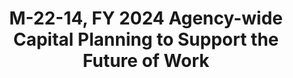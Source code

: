---
title: "M-22-14, FY 2024 Agency-wide Capital Planning to Support the Future of Work"
description: "Addresses agencies’ real property resource needs and agency efforts to define the amount and types of real property required to fully implement the future of work at each agency. Agencies should coordinate with their Chief Information Officer to assess the status at the agency of online collaboration tools, cloud-based software, and cybersecurity to support a distributed workforce, including as demonstrated during the COVID-19 pandemic, and the potential impact of these tools to the agency’s need for office space agency-wide
"
url-link: "https://www.whitehouse.gov/wp-content/uploads/2022/07/M-22-14.pdf"
type: "PDF"
gov-only: "false"
is-external: "true"
publication-date: "July 20, 2022"
reading-time: "10"
resource-type: "Guidance"
filter: "p-filter"
audience: "security-compliance"
branded-offerings: "acquisition-policy-it-category"
---